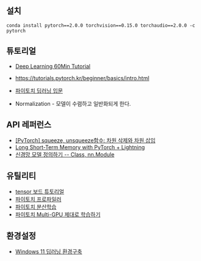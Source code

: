 
## 설치 ##
```
conda install pytorch==2.0.0 torchvision==0.15.0 torchaudio==2.0.0 -c pytorch
```

## 튜토리얼 ##

* [Deep Learning 60Min Tutorial](https://tutorials.pytorch.kr/beginner/deep_learning_60min_blitz.html)
* https://tutorials.pytorch.kr/beginner/basics/intro.html
* [파이토치 딥러닝 입문](https://wikidocs.net/book/2788)

* Normalization - 모델이 수렴하고 일반화되게 한다.
  
## API 레퍼런스 ##

* [[PyTorch] squeeze, unsqueeze함수: 차원 삭제와 차원 삽입](https://sanghyu.tistory.com/86)
* [Long Short-Term Memory with PyTorch + Lightning](https://www.youtube.com/watch?v=RHGiXPuo_pI)
* [신경망 모델 정의하기 -- Class, nn.Module](https://anweh.tistory.com/21)


## 유틸리티 

* [tensor 보드 튜토리얼](https://tutorials.pytorch.kr/beginner/introyt/tensorboardyt_tutorial.html)
* [파이토치 프로파일러](https://jh-bk.tistory.com/20)
* [파이토치 분산학습](https://velog.io/@hsp/Pytorch%EB%A1%9C-Data-%EB%B6%84%EC%82%B0%ED%95%99%EC%8A%B5%ED%95%98%EA%B8%B0)
* [파이토치 Multi-GPU 제대로 학습하기](https://medium.com/daangn/pytorch-multi-gpu-%ED%95%99%EC%8A%B5-%EC%A0%9C%EB%8C%80%EB%A1%9C-%ED%95%98%EA%B8%B0-27270617936b)


## 환경설정 ##

* [Windows 11 딥러닝 환경구축](https://mz-moonzoo.tistory.com/2)
